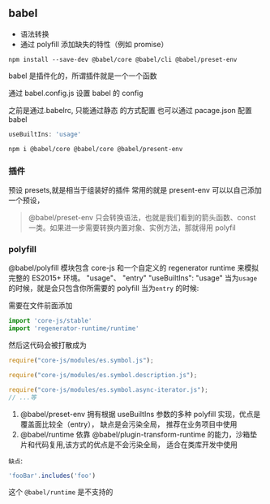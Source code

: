 ## babel

- 语法转换
- 通过 polyfill 添加缺失的特性（例如 promise）

```shell
npm install --save-dev @babel/core @babel/cli @babel/preset-env
```

babel 是插件化的，所谓插件就是一个一个函数

通过 babel.config.js 设置 babel 的 config

之前是通过.babelrc, 只能通过静态 的方式配置
也可以通过 pacage.json 配置 babel

```javascript
useBuiltIns: 'usage'
```

```
npm i @babel/core @babel/core @babel/present-env
```

### 插件

预设 presets,就是相当于组装好的插件
常用的就是 present-env
可以以自己添加一个预设，

> @babel/preset-env 只会转换语法，也就是我们看到的箭头函数、const 一类。如果进一步需要转换内置对象、实例方法，那就得用 polyfil

### polyfill

@babel/polyfill 模块包含 core-js 和一个自定义的 regenerator runtime 来模拟完整的 ES2015+ 环境。
"usage"、 "entry"
"useBuiltIns": "usage"
当为`usage` 的时候，就是会只包含你所需要的 polyfill
当为`entry` 的时候:

需要在文件前面添加
```javascript
import 'core-js/stable'
import 'regenerator-runtime/runtime'
```
然后这代码会被打散成为
```javascript
require("core-js/modules/es.symbol.js");

require("core-js/modules/es.symbol.description.js");

require("core-js/modules/es.symbol.async-iterator.js");
// ...等
```




1. @babel/preset-env 拥有根据 useBuiltIns 参数的多种 polyfill 实现，优点是覆盖面比较全（entry）， 缺点是会污染全局， 推荐在业务项目中使用
2. @babel/runtime 依靠 @babel/plugin-transform-runtime 的能力，沙箱垫片和代码复用,该方式的优点是不会污染全局， 适合在类库开发中使用 

`缺点`:
```javascript
'fooBar'.includes('foo')
```

这个 `@babel/runtime` 是不支持的
